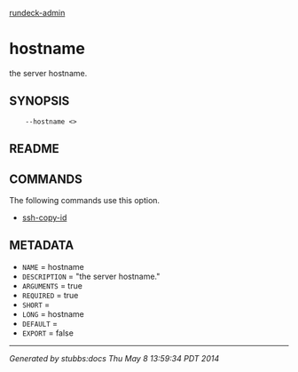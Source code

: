 [rundeck-admin](../../index.html)

# hostname

the server hostname.

## SYNOPSIS

        --hostname <>

## README



## COMMANDS

The following commands use this option.

* [ssh-copy-id](../../commands/ssh-copy-id/index.html)

## METADATA

* `NAME` = hostname
* `DESCRIPTION` = "the server hostname."
* `ARGUMENTS` = true
* `REQUIRED` = true
* `SHORT` = 
* `LONG` = hostname
* `DEFAULT` = 
* `EXPORT` = false

----

*Generated by stubbs:docs Thu May  8 13:59:34 PDT 2014*


